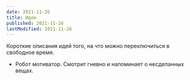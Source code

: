 ```yaml
---
date: 2021-11-26
title: Идеи
published: 2021-11-26
lastModified: 2021-11-26
---
```


Короткие описания идей того, на что можно переключиться в свободное время.

- Робот мотиватор. Смотрит гневно и напоминает о несделанных вещах.
